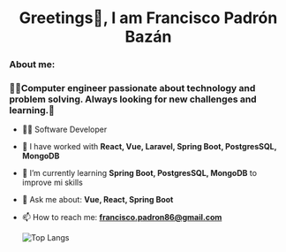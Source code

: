 <h1 align="center">Greetings👋, I am Francisco Padrón Bazán</h1>

### About me:

<h3>
👨‍💻Computer engineer passionate about technology and problem solving. Always looking for new challenges and learning.🚀
</h3>

- 👨‍💻 Software Developer
- 🔭 I have worked with **React, Vue, Laravel, Spring Boot, PostgresSQL, MongoDB**
- 🌱 I’m currently learning **Spring Boot, PostgresSQL, MongoDB** to improve mi skills
- 💬 Ask me about: **Vue, React, Spring Boot**
- 📫 How to reach me: **francisco.padron86@gmail.com**

  ![Top Langs](https://github-readme-stats.vercel.app/api/top-langs/?username=frc90&layout=compact)

<!--
**frc90/frc90** is a ✨ _special_ ✨ repository because its `README.md` (this file) appears on your GitHub profile.

Here are some ideas to get you started:

- 🔭 I’m currently working on ...
- 🌱 I’m currently learning ...
- 👯 I’m looking to collaborate on ...
- 🤔 I’m looking for help with ...
- 💬 Ask me about ...
- 📫 How to reach me: ...
- 😄 Pronouns: ...
- ⚡ Fun fact: ...
-->
